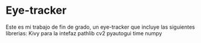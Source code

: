# Eye-tracker
Este es mi trabajo de fin de grado, un eye-tracker que incluye las siguientes librerias:
Kivy para la intefaz
pathlib
cv2
pyautogui
time
numpy

